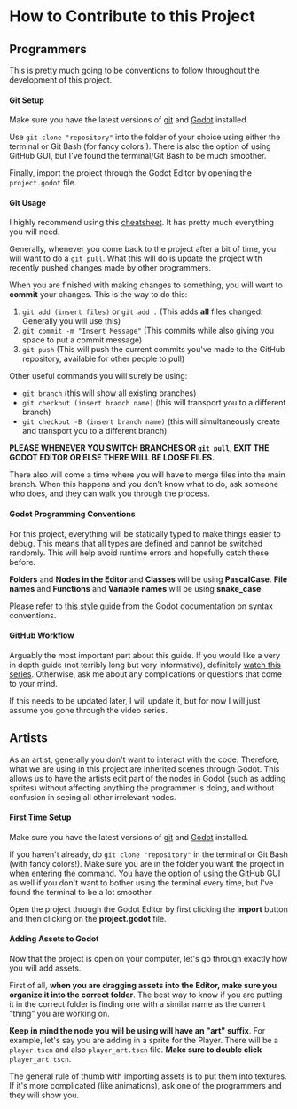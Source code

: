 # How to Contribute to this Project
## Programmers
This is pretty much going to be conventions to follow throughout the development of this project.

#### Git Setup
Make sure you have the latest versions of [git](https://git-scm.com/) and [Godot](https://godotengine.org/) installed.

Use `git clone "repository"` into the folder of your choice using either the terminal or Git Bash (for fancy colors!). There is also the option of using GitHub GUI, but I've found the terminal/Git Bash to be much smoother.

Finally, import the project through the Godot Editor by opening the `project.godot` file. 

#### Git Usage
I highly recommend using this [cheatsheet](https://education.github.com/git-cheat-sheet-education.pdf). It has pretty much everything you will need.

Generally, whenever you come back to the project after a bit of time, you will want to do a `git pull`. What this will do is update the project with recently pushed changes made by other programmers.

When you are finished with making changes to something, you will want to **commit** your changes. This is the way to do this:
1. `git add (insert files)`
or
`git add .` (This adds **all** files changed. Generally you will use this)
2. `git commit -m "Insert Message"` (This commits while also giving you space to put a commit message)
3. `git push` (This will push the current commits you've made to the GitHub repository, available for other people to pull)

Other useful commands you will surely be using:
- `git branch` (this will show all existing branches) 
- `git checkout (insert branch name)` (this will transport you to a different branch)
- `git checkout -B (insert branch name)` (this will simultaneously create and transport you to a different branch)

**PLEASE WHENEVER YOU SWITCH BRANCHES OR `git pull`, EXIT THE GODOT EDITOR OR ELSE THERE WILL BE LOOSE FILES.**

There also will come a time where you will have to merge files into the main branch. When this happens and you don't know what to do, ask someone who does, and they can walk you through the process.

#### Godot Programming Conventions
For this project, everything will be statically typed to make things easier to debug. This means that all types are defined and cannot be switched randomly. This will help avoid runtime errors and hopefully catch these before.

**Folders** and **Nodes in the Editor** and **Classes** will be using **PascalCase**.
**File names** and **Functions** and **Variable names** will be using **snake_case**.

Please refer to [this style guide](https://docs.godotengine.org/en/stable/tutorials/scripting/gdscript/gdscript_styleguide.html) from the Godot documentation on syntax conventions.

#### GitHub Workflow
Arguably the most important part about this guide. If you would like a very in depth guide (not terribly long but very informative), definitely [watch this series](https://youtube.com/playlist?list=PLCBLMvLIundB2axawTUWHySTeAD-bCfyg&feature=shared). Otherwise, ask me about any complications or questions that come to your mind.

If this needs to be updated later, I will update it, but for now I will just assume you gone through the video series.

## Artists
As an artist, generally you don't want to interact with the code. Therefore, what we are using in this project are inherited scenes through Godot. This allows us to have the artists edit part of the nodes in Godot (such as adding sprites) without affecting anything the programmer is doing, and without confusion in seeing all other irrelevant nodes.

#### First Time Setup
Make sure you have the latest versions of [git](https://git-scm.com/) and [Godot](https://godotengine.org/) installed.

If you haven't already, do `git clone "repository"` in the terminal or Git Bash (with fancy colors!). Make sure you are in the folder you want the project in when entering the command. You have the option of using the GitHub GUI as well if you don't want to bother using the terminal every time, but I've found the terminal to be a lot smoother.

Open the project through the Godot Editor by first clicking the **import** button and then clicking on the **project.godot** file.

#### Adding Assets to Godot
Now that the project is open on your computer, let's go through exactly how you will add assets.

First of all, **when you are dragging assets into the Editor, make sure you organize it into the correct folder**. The best way to know if you are putting it in the correct folder is finding one with a similar name as the current "thing" you are working on.

**Keep in mind the node you will be using will have an "art" suffix**. For example, let's say you are adding in a sprite for the Player. There will be a `player.tscn` and also `player_art.tscn` file. **Make sure to double click** `player_art.tscn`.

The general rule of thumb with importing assets is to put them into textures. If it's more complicated (like animations), ask one of the programmers and they will show you. 